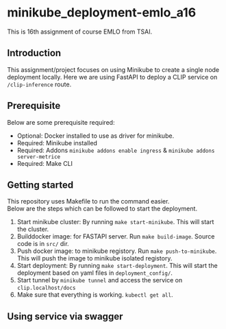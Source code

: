 # minikube_deployment-emlo_a16
This is 16th assignment of course EMLO from TSAI.

## Introduction
This assignment/project focuses on using Minikube to create a single node deployment locally. Here we are using FastAPI to deploy a CLIP service on `/clip-inference` route.
## Prerequisite
Below are some prerequisite required:
- Optional: Docker installed to use as driver for minikube.
- Required: Minikube installed 
- Required: Addons `minikube addons enable ingress` & `minikube addons server-metrice`
- Required: Make CLI
## Getting started
This repository uses Makefile to run the command easier. 
</br>
Below are the steps which can be followed to start the deployment.
1. Start minikube cluster: By running `make start-minikube`. This will start the cluster.
2. Builddocker image: for FASTAPI server. Run `make build-image`. Source code is in `src/` dir.
3. Push docker image: to minikube registory. Run `make push-to-minikube`. This will push the image to minikube isolated registory.
4. Start deployment: By running `make start-deployment`. This will start the deployment based on yaml files in `deployment_config/`.
5. Start tunnel by `minikube tunnel` and access the service on `clip.localhost/docs`
6. Make sure that everything is working. `kubectl get all`.

## Using service via swagger

